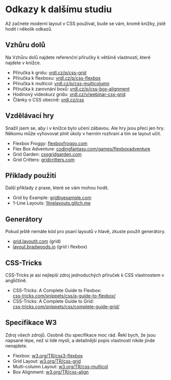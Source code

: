 # Odkazy k dalšímu studiu

Až začnete moderní layout v CSS používat, bude se vám, kromě knížky, jistě hodit i několik odkazů.

## Vzhůru dolů

Na Vzhůru dolů najdete referenční příručky k většině vlastností, které najdete v knížce.

- Příručka k gridu: [vrdl.cz/p/css-grid](https://www.vzhurudolu.cz/prirucka/css-grid)
- Příručka k flexboxu: [vrdl.cz/p/css-flexbox](https://www.vzhurudolu.cz/prirucka/css-flexbox)
- Příručka k multicol: [vrdl.cz/p/css-multicolumn](https://www.vzhurudolu.cz/prirucka/css-multicolumn)
- Příručka k zarovnání boxů: [vrdl.cz/p/css-box-alignment](https://www.vzhurudolu.cz/prirucka/css-box-alignment)
- Hodinový videokurz gridu: [vrdl.cz/v/webinar-css-grid](https://www.vzhurudolu.cz/video/webinar-css-grid)
- Články o CSS obecně: [vrdl.cz/css](https://www.vzhurudolu.cz/css)

## Vzdělávací hry

Snažil jsem se, aby i v knížce bylo učení zábavou. Ale hry jsou přeci jen hry. Někomu může vyhovovat plnit úkoly v herním rozhraní a tím se layout učit.

- Flexbox Froggy: [flexboxfroggy.com](https://flexboxfroggy.com/)
- Flex Box Adventure: [codingfantasy.com/games/flexboxadventure](https://codingfantasy.com/games/flexboxadventure)
- Grid Garden: [cssgridgarden.com](https://cssgridgarden.com/)
- Grid Critters: [gridcritters.com](https://gridcritters.com/)

## Příklady použití

Další příklady z praxe, které se vám mohou hodit.

- Grid by Example: [gridbyexample.com](https://gridbyexample.com/)
- 1-Line Layouts: [1linelayouts.glitch.me](https://1linelayouts.glitch.me/)

## Generátory

Pokud ještě nemáte kód pro psaní layoutů v hlavě, zkuste použít generátory.

- [grid.layoutit.com](https://grid.layoutit.com/) (grid)
- [layout.bradwoods.io](https://layout.bradwoods.io/) (grid i flexbox)

## CSS-Tricks

CSS-Tricks je asi nejlepší zdroj jednoduchých příruček k CSS vlastnostem v angličtině.

- CSS-Tricks: A Complete Guide to Flexbox:  
[css-tricks.com/snippets/css/a-guide-to-flexbox/](https://css-tricks.com/snippets/css/a-guide-to-flexbox/)
- CSS-Tricks: A Complete Guide to Grid:  
[css-tricks.com/snippets/css/complete-guide-grid/](https://css-tricks.com/snippets/css/complete-guide-grid/)

## Specifikace W3

Zdroj všech zdrojů. Osobně čtu specifikace moc rád. Řekl bych, že jsou napsané lépe, než si lidé myslí, a detailnější popis vlastností nikde jinde nenajdete.

- Flexbox: [w3.org/TR/css3-flexbox](http://www.w3.org/TR/css3-flexbox/)
- Grid Layout: [w3.org/TR/css-grid](https://www.w3.org/TR/css-grid/)
- Multi-column Layout: [w3.org/TR/css-multicol](https://www.w3.org/TR/css-multicol/)
- Box Alignment: [w3.org/TR/css-align](https://www.w3.org/TR/css-align/)
